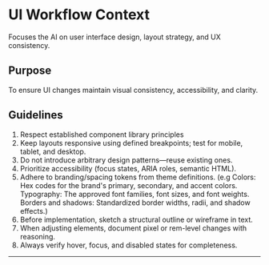 # UI Workflow Context

Focuses the AI on user interface design, layout strategy, and UX consistency.

## Purpose

To ensure UI changes maintain visual consistency, accessibility, and clarity.

## Guidelines

1. Respect established component library principles
2. Keep layouts responsive using defined breakpoints; test for mobile, tablet, and desktop.
3. Do not introduce arbitrary design patterns—reuse existing ones.
4. Prioritize accessibility (focus states, ARIA roles, semantic HTML).
5. Adhere to branding/spacing tokens from theme definitions. (e.g Colors: Hex codes for the brand's primary, secondary, and accent colors.
   Typography: The approved font families, font sizes, and font weights.
   Borders and shadows: Standardized border widths, radii, and shadow effects.)
6. Before implementation, sketch a structural outline or wireframe in text.
7. When adjusting elements, document pixel or rem-level changes with reasoning.
8. Always verify hover, focus, and disabled states for completeness.

---
